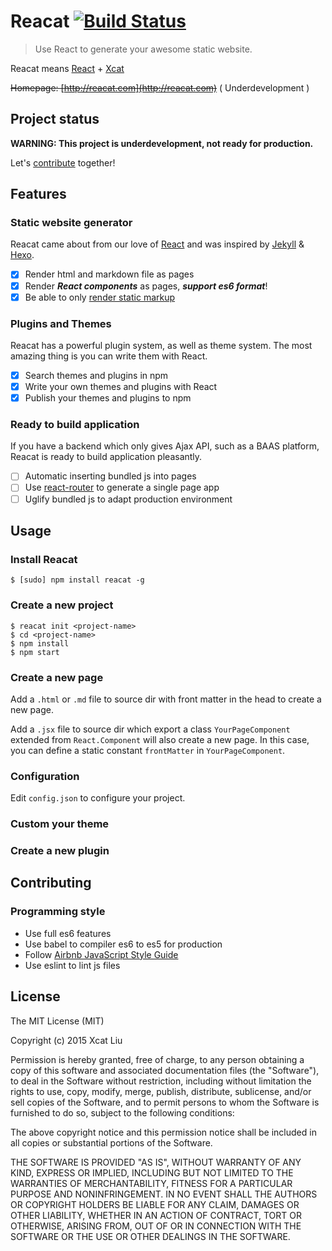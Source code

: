 Reacat [![Build Status](https://travis-ci.org/reacat/reacat.svg?branch=master)](https://travis-ci.org/reacat/reacat)
===

> Use React to generate your awesome static website.

Reacat means [React](http://facebook.github.io/react/) + [Xcat](https://github.com/xcatliu)

<del>Homepage: [http://reacat.com](http://reacat.com)</del> ( Underdevelopment )

## Project status

**WARNING: This project is underdevelopment, not ready for production.**

Let's [contribute](#contributing) together!

## Features

### Static website generator

Reacat came about from our love of [React](http://facebook.github.io/react/) and was inspired by [Jekyll](http://jekyllrb.com/) & [Hexo](https://hexo.io/).

- [x] Render html and markdown file as pages
- [x] Render ***React components*** as pages, ***support es6 format***!
- [x] Be able to only [render static markup](http://facebook.github.io/react/docs/top-level-api.html#react.rendertostaticmarkup)

### Plugins and Themes

Reacat has a powerful plugin system, as well as theme system. The most amazing thing is you can write them with React.

- [x] Search themes and plugins in npm
- [x] Write your own themes and plugins with React
- [x] Publish your themes and plugins to npm

### Ready to build application

If you have a backend which only gives Ajax API, such as a BAAS platform, Reacat is ready to build application pleasantly.

- [ ] Automatic inserting bundled js into pages
- [ ] Use [react-router](https://github.com/rackt/react-router) to generate a single page app
- [ ] Uglify bundled js to adapt production environment

## Usage

### Install Reacat

```shell
$ [sudo] npm install reacat -g
```

### Create a new project

```shell
$ reacat init <project-name>
$ cd <project-name>
$ npm install
$ npm start
```

### Create a new page

Add a `.html` or `.md` file to source dir with front matter in the head to create a new page.

Add a `.jsx` file to source dir which export a class `YourPageComponent` extended from `React.Component` will also create a new page. In this case, you can define a static constant `frontMatter` in `YourPageComponent`.

### Configuration

Edit `config.json` to configure your project.

### Custom your theme

### Create a new plugin

## Contributing

### Programming style

- Use full es6 features
- Use babel to compiler es6 to es5 for production
- Follow [Airbnb JavaScript Style Guide](https://github.com/airbnb/javascript)
- Use eslint to lint js files

## License

The MIT License (MIT)
 
Copyright (c) 2015 Xcat Liu
 
Permission is hereby granted, free of charge, to any person obtaining a copy
of this software and associated documentation files (the "Software"), to deal
in the Software without restriction, including without limitation the rights
to use, copy, modify, merge, publish, distribute, sublicense, and/or sell
copies of the Software, and to permit persons to whom the Software is
furnished to do so, subject to the following conditions:
 
The above copyright notice and this permission notice shall be included in all
copies or substantial portions of the Software.
 
THE SOFTWARE IS PROVIDED "AS IS", WITHOUT WARRANTY OF ANY KIND, EXPRESS OR
IMPLIED, INCLUDING BUT NOT LIMITED TO THE WARRANTIES OF MERCHANTABILITY,
FITNESS FOR A PARTICULAR PURPOSE AND NONINFRINGEMENT. IN NO EVENT SHALL THE
AUTHORS OR COPYRIGHT HOLDERS BE LIABLE FOR ANY CLAIM, DAMAGES OR OTHER
LIABILITY, WHETHER IN AN ACTION OF CONTRACT, TORT OR OTHERWISE, ARISING FROM,
OUT OF OR IN CONNECTION WITH THE SOFTWARE OR THE USE OR OTHER DEALINGS IN THE
SOFTWARE.
